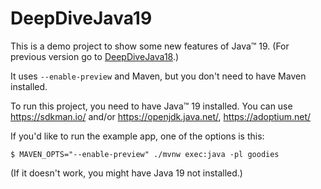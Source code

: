 # DeepDiveJava19

This is a demo project to show some new features of Java™ 19. (For previous version go to [DeepDiveJava18](https://github.com/pioorg/DeepDiveJava18).)

It uses `--enable-preview` and Maven, but you don't need to have Maven installed.

To run this project, you need to have Java™ 19 installed. You can use https://sdkman.io/ and/or https://openjdk.java.net/, https://adoptium.net/

If you'd like to run the example app, one of the options is this:

    $ MAVEN_OPTS="--enable-preview" ./mvnw exec:java -pl goodies

(If it doesn't work, you might have Java 19 not installed.)
